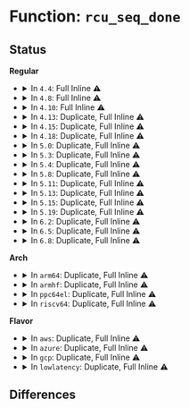# Function: <code>rcu_seq_done</code>

## Status
<b>Regular</b>
<ul>
<li>
<details>
<summary>In <code>4.4</code>: Full Inline ⚠️</summary>

**Collision:** Unique Static

**Inline:** Full

**Transformation:** False

**Instances:**

```
In kernel/rcu/tree.c (ffffffff810e4b19)
Location: kernel/rcu/tree.c:3378
Inline: True
Inline callers:
  - kernel/rcu/tree.c:_rcu_barrier
  - kernel/rcu/tree.c:synchronize_sched_expedited
```
</details>
</li>
<li>
<details>
<summary>In <code>4.8</code>: Full Inline ⚠️</summary>

**Collision:** Unique Static

**Inline:** Full

**Transformation:** False

**Instances:**

```
In kernel/rcu/tree.c (ffffffff810eaf0a)
Location: kernel/rcu/tree.c:3455
Inline: True
Inline callers:
  - kernel/rcu/tree.c:_rcu_barrier
```
</details>
</li>
<li>
<details>
<summary>In <code>4.10</code>: Full Inline ⚠️</summary>

**Collision:** Unique Static

**Inline:** Full

**Transformation:** False

**Instances:**

```
In kernel/rcu/tree.c (ffffffff810f28ba)
Location: kernel/rcu/tree.c:3453
Inline: True
Inline callers:
  - kernel/rcu/tree.c:_rcu_barrier
```
</details>
</li>
<li>
<details>
<summary>In <code>4.13</code>: Duplicate, Full Inline ⚠️</summary>

**Collision:** Static Duplication

**Inline:** Full

**Transformation:** False

**Instances:**

```
In kernel/rcu/srcutree.c (ffffffff810f15c3)
Location: kernel/rcu/rcu.h:131
Inline: True
Inline callers:
  - kernel/rcu/srcutree.c:srcu_barrier
  - kernel/rcu/srcutree.c:__call_srcu
  - kernel/rcu/srcutree.c:__call_srcu
```
```
In kernel/rcu/tree.c (ffffffff810f44f6)
Location: kernel/rcu/rcu.h:131
Inline: True
Inline callers:
  - kernel/rcu/tree.c:_rcu_barrier
```
</details>
</li>
<li>
<details>
<summary>In <code>4.15</code>: Duplicate, Full Inline ⚠️</summary>

**Collision:** Static Duplication

**Inline:** Full

**Transformation:** False

**Instances:**

```
In kernel/rcu/srcutree.c (ffffffff810fb326)
Location: kernel/rcu/rcu.h:131
Inline: True
Inline callers:
  - kernel/rcu/srcutree.c:srcu_barrier
  - kernel/rcu/srcutree.c:__call_srcu
  - kernel/rcu/srcutree.c:__call_srcu
```
```
In kernel/rcu/tree.c (ffffffff810fe3c9)
Location: kernel/rcu/rcu.h:131
Inline: True
Inline callers:
  - kernel/rcu/tree.c:_rcu_barrier
```
</details>
</li>
<li>
<details>
<summary>In <code>4.18</code>: Duplicate, Full Inline ⚠️</summary>

**Collision:** Static Duplication

**Inline:** Full

**Transformation:** False

**Instances:**

```
In kernel/rcu/srcutree.c (ffffffff81103846)
Location: kernel/rcu/rcu.h:114
Inline: True
Inline callers:
  - kernel/rcu/srcutree.c:srcu_barrier
  - kernel/rcu/srcutree.c:__call_srcu
  - kernel/rcu/srcutree.c:__call_srcu
```
```
In kernel/rcu/tree.c (ffffffff811052e9)
Location: kernel/rcu/rcu.h:114
Inline: True
Inline callers:
  - kernel/rcu/tree.c:_rcu_barrier
```
</details>
</li>
<li>
<details>
<summary>In <code>5.0</code>: Duplicate, Full Inline ⚠️</summary>

**Collision:** Static Duplication

**Inline:** Full

**Transformation:** False

**Instances:**

```
In kernel/rcu/srcutree.c (ffffffff8110f161)
Location: kernel/rcu/rcu.h:133
Inline: True
Inline callers:
  - kernel/rcu/srcutree.c:srcu_barrier
  - kernel/rcu/srcutree.c:__call_srcu
  - kernel/rcu/srcutree.c:__call_srcu
```
```
In kernel/rcu/tree.c (ffffffff811131a5)
Location: kernel/rcu/rcu.h:133
Inline: True
Inline callers:
  - kernel/rcu/tree.c:cond_synchronize_rcu
```
</details>
</li>
<li>
<details>
<summary>In <code>5.3</code>: Duplicate, Full Inline ⚠️</summary>

**Collision:** Static Duplication

**Inline:** Full

**Transformation:** False

**Instances:**

```
In kernel/rcu/srcutree.c (ffffffff81118ec2)
Location: kernel/rcu/rcu.h:115
Inline: True
Inline callers:
  - kernel/rcu/srcutree.c:srcu_barrier
  - kernel/rcu/srcutree.c:__call_srcu
  - kernel/rcu/srcutree.c:__call_srcu
```
```
In kernel/rcu/tree.c (ffffffff8111b544)
Location: kernel/rcu/rcu.h:115
Inline: True
Inline callers:
  - kernel/rcu/tree.c:synchronize_rcu_expedited
  - kernel/rcu/tree.c:synchronize_rcu_expedited
  - kernel/rcu/tree.c:synchronize_rcu_expedited
  - kernel/rcu/tree.c:synchronize_rcu_expedited
  - kernel/rcu/tree.c:synchronize_rcu_expedited
  - kernel/rcu/tree.c:synchronize_rcu_expedited
  - kernel/rcu/tree.c:cond_synchronize_rcu
```
</details>
</li>
<li>
<details>
<summary>In <code>5.4</code>: Duplicate, Full Inline ⚠️</summary>

**Collision:** Static Duplication

**Inline:** Full

**Transformation:** False

**Instances:**

```
In kernel/rcu/srcutree.c (ffffffff81125292)
Location: kernel/rcu/rcu.h:115
Inline: True
Inline callers:
  - kernel/rcu/srcutree.c:srcu_barrier
  - kernel/rcu/srcutree.c:__call_srcu
  - kernel/rcu/srcutree.c:__call_srcu
```
```
In kernel/rcu/tree.c (ffffffff811278ef)
Location: kernel/rcu/rcu.h:115
Inline: True
Inline callers:
  - kernel/rcu/tree.c:synchronize_rcu_expedited
  - kernel/rcu/tree.c:synchronize_rcu_expedited
  - kernel/rcu/tree.c:synchronize_rcu_expedited
  - kernel/rcu/tree.c:synchronize_rcu_expedited
  - kernel/rcu/tree.c:synchronize_rcu_expedited
  - kernel/rcu/tree.c:synchronize_rcu_expedited
  - kernel/rcu/tree.c:cond_synchronize_rcu
```
</details>
</li>
<li>
<details>
<summary>In <code>5.8</code>: Duplicate, Full Inline ⚠️</summary>

**Collision:** Static Duplication

**Inline:** Full

**Transformation:** False

**Instances:**

```
In kernel/rcu/srcutree.c (ffffffff81132437)
Location: kernel/rcu/rcu.h:115
Inline: True
Inline callers:
  - kernel/rcu/srcutree.c:srcu_barrier
  - kernel/rcu/srcutree.c:srcu_funnel_gp_start
  - kernel/rcu/srcutree.c:srcu_funnel_gp_start
  - kernel/rcu/srcutree.c:srcu_funnel_exp_start
```
```
In kernel/rcu/tree.c (ffffffff81137aef)
Location: kernel/rcu/rcu.h:115
Inline: True
Inline callers:
  - kernel/rcu/tree.c:synchronize_rcu_expedited
  - kernel/rcu/tree.c:synchronize_rcu_expedited
  - kernel/rcu/tree.c:exp_funnel_lock
  - kernel/rcu/tree.c:exp_funnel_lock
  - kernel/rcu/tree.c:exp_funnel_lock
  - kernel/rcu/tree.c:exp_funnel_lock
  - kernel/rcu/tree.c:cond_synchronize_rcu
```
</details>
</li>
<li>
<details>
<summary>In <code>5.11</code>: Duplicate, Full Inline ⚠️</summary>

**Collision:** Static Duplication

**Inline:** Full

**Transformation:** False

**Instances:**

```
In kernel/rcu/srcutree.c (ffffffff8112dc27)
Location: kernel/rcu/rcu.h:115
Inline: True
Inline callers:
  - kernel/rcu/srcutree.c:srcu_barrier
  - kernel/rcu/srcutree.c:srcu_funnel_gp_start
  - kernel/rcu/srcutree.c:srcu_funnel_gp_start
  - kernel/rcu/srcutree.c:srcu_funnel_exp_start
```
```
In kernel/rcu/tree.c (ffffffff8113312f)
Location: kernel/rcu/rcu.h:115
Inline: True
Inline callers:
  - kernel/rcu/tree.c:synchronize_rcu_expedited
  - kernel/rcu/tree.c:synchronize_rcu_expedited
  - kernel/rcu/tree.c:exp_funnel_lock
  - kernel/rcu/tree.c:exp_funnel_lock
  - kernel/rcu/tree.c:exp_funnel_lock
  - kernel/rcu/tree.c:exp_funnel_lock
  - kernel/rcu/tree.c:cond_synchronize_rcu
```
</details>
</li>
<li>
<details>
<summary>In <code>5.13</code>: Duplicate, Full Inline ⚠️</summary>

**Collision:** Static Duplication

**Inline:** Full

**Transformation:** False

**Instances:**

```
In kernel/rcu/srcutree.c (ffffffff8112e177)
Location: kernel/rcu/rcu.h:115
Inline: True
Inline callers:
  - kernel/rcu/srcutree.c:srcu_barrier
  - kernel/rcu/srcutree.c:poll_state_synchronize_srcu
  - kernel/rcu/srcutree.c:srcu_funnel_gp_start
  - kernel/rcu/srcutree.c:srcu_funnel_gp_start
  - kernel/rcu/srcutree.c:srcu_funnel_exp_start
```
```
In kernel/rcu/tree.c (ffffffff8113319f)
Location: kernel/rcu/rcu.h:115
Inline: True
Inline callers:
  - kernel/rcu/tree.c:synchronize_rcu_expedited
  - kernel/rcu/tree.c:synchronize_rcu_expedited
  - kernel/rcu/tree.c:exp_funnel_lock
  - kernel/rcu/tree.c:exp_funnel_lock
  - kernel/rcu/tree.c:exp_funnel_lock
  - kernel/rcu/tree.c:exp_funnel_lock
  - kernel/rcu/tree.c:cond_synchronize_rcu
```
</details>
</li>
<li>
<details>
<summary>In <code>5.15</code>: Duplicate, Full Inline ⚠️</summary>

**Collision:** Static Duplication

**Inline:** Full

**Transformation:** False

**Instances:**

```
In kernel/rcu/srcutree.c (ffffffff8114f627)
Location: kernel/rcu/rcu.h:115
Inline: True
Inline callers:
  - kernel/rcu/srcutree.c:srcu_barrier
  - kernel/rcu/srcutree.c:poll_state_synchronize_srcu
  - kernel/rcu/srcutree.c:srcu_funnel_gp_start
  - kernel/rcu/srcutree.c:srcu_funnel_gp_start
  - kernel/rcu/srcutree.c:srcu_funnel_exp_start
```
```
In kernel/rcu/tree.c (ffffffff8115543f)
Location: kernel/rcu/rcu.h:115
Inline: True
Inline callers:
  - kernel/rcu/tree.c:synchronize_rcu_expedited
  - kernel/rcu/tree.c:synchronize_rcu_expedited
  - kernel/rcu/tree.c:exp_funnel_lock
  - kernel/rcu/tree.c:exp_funnel_lock
  - kernel/rcu/tree.c:exp_funnel_lock
  - kernel/rcu/tree.c:exp_funnel_lock
  - kernel/rcu/tree.c:cond_synchronize_rcu
```
</details>
</li>
<li>
<details>
<summary>In <code>5.19</code>: Duplicate, Full Inline ⚠️</summary>

**Collision:** Static Duplication

**Inline:** Full

**Transformation:** False

**Instances:**

```
In kernel/rcu/update.c (ffffffff81173171)
Location: kernel/rcu/rcu.h:117
Inline: True
Inline callers:
  - kernel/rcu/update.c:rcu_barrier_tasks_generic
```
```
In kernel/rcu/srcutree.c (ffffffff81177162)
Location: kernel/rcu/rcu.h:117
Inline: True
Inline callers:
  - kernel/rcu/srcutree.c:srcu_barrier
  - kernel/rcu/srcutree.c:poll_state_synchronize_srcu
  - kernel/rcu/srcutree.c:srcu_funnel_gp_start
  - kernel/rcu/srcutree.c:srcu_funnel_gp_start
  - kernel/rcu/srcutree.c:srcu_funnel_exp_start
```
```
In kernel/rcu/tree.c (ffffffff8117ef10)
Location: kernel/rcu/rcu.h:117
Inline: True
Inline callers:
  - kernel/rcu/tree.c:synchronize_rcu_expedited
  - kernel/rcu/tree.c:synchronize_rcu_expedited
  - kernel/rcu/tree.c:exp_funnel_lock
  - kernel/rcu/tree.c:exp_funnel_lock
  - kernel/rcu/tree.c:exp_funnel_lock
  - kernel/rcu/tree.c:exp_funnel_lock
```
</details>
</li>
<li>
<details>
<summary>In <code>6.2</code>: Duplicate, Full Inline ⚠️</summary>

**Collision:** Static Duplication

**Inline:** Full

**Transformation:** False

**Instances:**

```
In kernel/rcu/update.c (ffffffff811aadf1)
Location: kernel/rcu/rcu.h:116
Inline: True
Inline callers:
  - kernel/rcu/update.c:rcu_barrier_tasks_generic
```
```
In kernel/rcu/srcutree.c (ffffffff811ae852)
Location: kernel/rcu/rcu.h:116
Inline: True
Inline callers:
  - kernel/rcu/srcutree.c:srcu_barrier
  - kernel/rcu/srcutree.c:poll_state_synchronize_srcu
  - kernel/rcu/srcutree.c:srcu_funnel_gp_start
  - kernel/rcu/srcutree.c:srcu_funnel_gp_start
  - kernel/rcu/srcutree.c:srcu_funnel_exp_start
```
```
In kernel/rcu/tree.c (ffffffff811b61e4)
Location: kernel/rcu/rcu.h:116
Inline: True
Inline callers:
  - kernel/rcu/tree.c:synchronize_rcu_expedited
  - kernel/rcu/tree.c:synchronize_rcu_expedited
  - kernel/rcu/tree.c:exp_funnel_lock
  - kernel/rcu/tree.c:exp_funnel_lock
  - kernel/rcu/tree.c:exp_funnel_lock
  - kernel/rcu/tree.c:exp_funnel_lock
```
</details>
</li>
<li>
<details>
<summary>In <code>6.5</code>: Duplicate, Full Inline ⚠️</summary>

**Collision:** Static Duplication

**Inline:** Full

**Transformation:** False

**Instances:**

```
In kernel/rcu/update.c (ffffffff811bcd21)
Location: kernel/rcu/rcu.h:153
Inline: True
Inline callers:
  - kernel/rcu/update.c:rcu_barrier_tasks_generic
```
```
In kernel/rcu/srcutree.c (ffffffff811c0847)
Location: kernel/rcu/rcu.h:153
Inline: True
Inline callers:
  - kernel/rcu/srcutree.c:srcu_barrier
  - kernel/rcu/srcutree.c:poll_state_synchronize_srcu
  - kernel/rcu/srcutree.c:srcu_funnel_gp_start
  - kernel/rcu/srcutree.c:srcu_funnel_gp_start
  - kernel/rcu/srcutree.c:srcu_funnel_exp_start
```
```
In kernel/rcu/tree.c (ffffffff811c8b0d)
Location: kernel/rcu/rcu.h:153
Inline: True
Inline callers:
  - kernel/rcu/tree.c:synchronize_rcu_expedited
  - kernel/rcu/tree.c:synchronize_rcu_expedited
  - kernel/rcu/tree.c:exp_funnel_lock
  - kernel/rcu/tree.c:exp_funnel_lock
  - kernel/rcu/tree.c:exp_funnel_lock
  - kernel/rcu/tree.c:exp_funnel_lock
```
</details>
</li>
<li>
<details>
<summary>In <code>6.8</code>: Duplicate, Full Inline ⚠️</summary>

**Collision:** Static Duplication

**Inline:** Full

**Transformation:** False

**Instances:**

```
In kernel/rcu/update.c (ffffffff811cd141)
Location: kernel/rcu/rcu.h:154
Inline: True
Inline callers:
  - kernel/rcu/update.c:rcu_barrier_tasks_generic
```
```
In kernel/rcu/srcutree.c (ffffffff811d0d27)
Location: kernel/rcu/rcu.h:154
Inline: True
Inline callers:
  - kernel/rcu/srcutree.c:srcu_barrier
  - kernel/rcu/srcutree.c:poll_state_synchronize_srcu
  - kernel/rcu/srcutree.c:srcu_funnel_gp_start
  - kernel/rcu/srcutree.c:srcu_funnel_gp_start
  - kernel/rcu/srcutree.c:srcu_funnel_exp_start
```
```
In kernel/rcu/tree.c (ffffffff811de52b)
Location: kernel/rcu/rcu.h:154
Inline: True
Inline callers:
  - kernel/rcu/tree.c:nocb_cb_wait
  - kernel/rcu/tree.c:nocb_gp_wait
  - kernel/rcu/tree.c:nocb_gp_wait
  - kernel/rcu/tree.c:nocb_gp_wait
  - kernel/rcu/tree.c:__call_rcu_nocb_wake
  - kernel/rcu/tree.c:rcu_nocb_try_bypass
  - kernel/rcu/tree.c:synchronize_rcu_expedited
  - kernel/rcu/tree.c:synchronize_rcu_expedited
  - kernel/rcu/tree.c:exp_funnel_lock
  - kernel/rcu/tree.c:exp_funnel_lock
  - kernel/rcu/tree.c:exp_funnel_lock
  - kernel/rcu/tree.c:exp_funnel_lock
  - kernel/rcu/tree.c:param_set_do_rcu_barrier
```
</details>
</li>
</ul>
<b>Arch</b>
<ul>
<li>
<details>
<summary>In <code>arm64</code>: Duplicate, Full Inline ⚠️</summary>

**Collision:** Static Duplication

**Inline:** Full

**Transformation:** False

**Instances:**

```
In kernel/rcu/srcutree.c (ffff80001018a4fc)
Location: kernel/rcu/rcu.h:115
Inline: True
Inline callers:
  - kernel/rcu/srcutree.c:srcu_barrier
  - kernel/rcu/srcutree.c:__call_srcu
  - kernel/rcu/srcutree.c:__call_srcu
```
```
In kernel/rcu/tree.c (ffff80001018fe1c)
Location: kernel/rcu/rcu.h:115
Inline: True
Inline callers:
  - kernel/rcu/tree.c:synchronize_rcu_expedited
  - kernel/rcu/tree.c:synchronize_rcu_expedited
  - kernel/rcu/tree.c:synchronize_rcu_expedited
  - kernel/rcu/tree.c:synchronize_rcu_expedited
  - kernel/rcu/tree.c:synchronize_rcu_expedited
  - kernel/rcu/tree.c:synchronize_rcu_expedited
  - kernel/rcu/tree.c:cond_synchronize_rcu
```
</details>
</li>
<li>
<details>
<summary>In <code>armhf</code>: Duplicate, Full Inline ⚠️</summary>

**Collision:** Static Duplication

**Inline:** Full

**Transformation:** False

**Instances:**

```
In kernel/rcu/srcutree.c (c03d8bd4)
Location: kernel/rcu/rcu.h:115
Inline: True
Inline callers:
  - kernel/rcu/srcutree.c:srcu_barrier
  - kernel/rcu/srcutree.c:__call_srcu
  - kernel/rcu/srcutree.c:__call_srcu
```
```
In kernel/rcu/tree.c (c03dbd88)
Location: kernel/rcu/rcu.h:115
Inline: True
Inline callers:
  - kernel/rcu/tree.c:synchronize_rcu_expedited
  - kernel/rcu/tree.c:synchronize_rcu_expedited
  - kernel/rcu/tree.c:synchronize_rcu_expedited
  - kernel/rcu/tree.c:synchronize_rcu_expedited
  - kernel/rcu/tree.c:synchronize_rcu_expedited
  - kernel/rcu/tree.c:synchronize_rcu_expedited
  - kernel/rcu/tree.c:cond_synchronize_rcu
```
</details>
</li>
<li>
<details>
<summary>In <code>ppc64el</code>: Duplicate, Full Inline ⚠️</summary>

**Collision:** Static Duplication

**Inline:** Full

**Transformation:** False

**Instances:**

```
In kernel/rcu/srcutree.c (c0000000001e5400)
Location: kernel/rcu/rcu.h:115
Inline: True
Inline callers:
  - kernel/rcu/srcutree.c:srcu_barrier
  - kernel/rcu/srcutree.c:__call_srcu
  - kernel/rcu/srcutree.c:__call_srcu
```
```
In kernel/rcu/tree.c (c0000000001e8f50)
Location: kernel/rcu/rcu.h:115
Inline: True
Inline callers:
  - kernel/rcu/tree.c:synchronize_rcu_expedited
  - kernel/rcu/tree.c:synchronize_rcu_expedited
  - kernel/rcu/tree.c:synchronize_rcu_expedited
  - kernel/rcu/tree.c:synchronize_rcu_expedited
  - kernel/rcu/tree.c:synchronize_rcu_expedited
  - kernel/rcu/tree.c:synchronize_rcu_expedited
  - kernel/rcu/tree.c:cond_synchronize_rcu
```
</details>
</li>
<li>
<details>
<summary>In <code>riscv64</code>: Duplicate, Full Inline ⚠️</summary>

**Collision:** Static Duplication

**Inline:** Full

**Transformation:** False

**Instances:**

```
In kernel/rcu/srcutree.c (ffffffe00011f28a)
Location: kernel/rcu/rcu.h:115
Inline: True
Inline callers:
  - kernel/rcu/srcutree.c:srcu_barrier
  - kernel/rcu/srcutree.c:__call_srcu
  - kernel/rcu/srcutree.c:__call_srcu
```
```
In kernel/rcu/tree.c (ffffffe00012247a)
Location: kernel/rcu/rcu.h:115
Inline: True
Inline callers:
  - kernel/rcu/tree.c:synchronize_rcu_expedited
  - kernel/rcu/tree.c:synchronize_rcu_expedited
  - kernel/rcu/tree.c:synchronize_rcu_expedited
  - kernel/rcu/tree.c:synchronize_rcu_expedited
  - kernel/rcu/tree.c:synchronize_rcu_expedited
  - kernel/rcu/tree.c:synchronize_rcu_expedited
  - kernel/rcu/tree.c:cond_synchronize_rcu
```
</details>
</li>
</ul>
<b>Flavor</b>
<ul>
<li>
<details>
<summary>In <code>aws</code>: Duplicate, Full Inline ⚠️</summary>

**Collision:** Static Duplication

**Inline:** Full

**Transformation:** False

**Instances:**

```
In kernel/rcu/srcutree.c (ffffffff8111d872)
Location: kernel/rcu/rcu.h:115
Inline: True
Inline callers:
  - kernel/rcu/srcutree.c:srcu_barrier
  - kernel/rcu/srcutree.c:__call_srcu
  - kernel/rcu/srcutree.c:__call_srcu
```
```
In kernel/rcu/tree.c (ffffffff8111fecf)
Location: kernel/rcu/rcu.h:115
Inline: True
Inline callers:
  - kernel/rcu/tree.c:synchronize_rcu_expedited
  - kernel/rcu/tree.c:synchronize_rcu_expedited
  - kernel/rcu/tree.c:synchronize_rcu_expedited
  - kernel/rcu/tree.c:synchronize_rcu_expedited
  - kernel/rcu/tree.c:synchronize_rcu_expedited
  - kernel/rcu/tree.c:synchronize_rcu_expedited
  - kernel/rcu/tree.c:cond_synchronize_rcu
```
</details>
</li>
<li>
<details>
<summary>In <code>azure</code>: Duplicate, Full Inline ⚠️</summary>

**Collision:** Static Duplication

**Inline:** Full

**Transformation:** False

**Instances:**

```
In kernel/rcu/srcutree.c (ffffffff8110e912)
Location: kernel/rcu/rcu.h:115
Inline: True
Inline callers:
  - kernel/rcu/srcutree.c:srcu_barrier
  - kernel/rcu/srcutree.c:__call_srcu
  - kernel/rcu/srcutree.c:__call_srcu
```
```
In kernel/rcu/tree.c (ffffffff81112178)
Location: kernel/rcu/rcu.h:115
Inline: True
Inline callers:
  - kernel/rcu/tree.c:rcu_nocb_cb_kthread
  - kernel/rcu/tree.c:nocb_gp_wait
  - kernel/rcu/tree.c:nocb_gp_wait
  - kernel/rcu/tree.c:nocb_gp_wait
  - kernel/rcu/tree.c:synchronize_rcu_expedited
  - kernel/rcu/tree.c:synchronize_rcu_expedited
  - kernel/rcu/tree.c:synchronize_rcu_expedited
  - kernel/rcu/tree.c:synchronize_rcu_expedited
  - kernel/rcu/tree.c:synchronize_rcu_expedited
  - kernel/rcu/tree.c:synchronize_rcu_expedited
  - kernel/rcu/tree.c:cond_synchronize_rcu
  - kernel/rcu/tree.c:__call_rcu
```
</details>
</li>
<li>
<details>
<summary>In <code>gcp</code>: Duplicate, Full Inline ⚠️</summary>

**Collision:** Static Duplication

**Inline:** Full

**Transformation:** False

**Instances:**

```
In kernel/rcu/srcutree.c (ffffffff8111b762)
Location: kernel/rcu/rcu.h:115
Inline: True
Inline callers:
  - kernel/rcu/srcutree.c:srcu_barrier
  - kernel/rcu/srcutree.c:__call_srcu
  - kernel/rcu/srcutree.c:__call_srcu
```
```
In kernel/rcu/tree.c (ffffffff8111ddbf)
Location: kernel/rcu/rcu.h:115
Inline: True
Inline callers:
  - kernel/rcu/tree.c:synchronize_rcu_expedited
  - kernel/rcu/tree.c:synchronize_rcu_expedited
  - kernel/rcu/tree.c:synchronize_rcu_expedited
  - kernel/rcu/tree.c:synchronize_rcu_expedited
  - kernel/rcu/tree.c:synchronize_rcu_expedited
  - kernel/rcu/tree.c:synchronize_rcu_expedited
  - kernel/rcu/tree.c:cond_synchronize_rcu
```
</details>
</li>
<li>
<details>
<summary>In <code>lowlatency</code>: Duplicate, Full Inline ⚠️</summary>

**Collision:** Static Duplication

**Inline:** Full

**Transformation:** False

**Instances:**

```
In kernel/rcu/srcutree.c (ffffffff811269c2)
Location: kernel/rcu/rcu.h:115
Inline: True
Inline callers:
  - kernel/rcu/srcutree.c:srcu_barrier
  - kernel/rcu/srcutree.c:__call_srcu
  - kernel/rcu/srcutree.c:__call_srcu
```
```
In kernel/rcu/tree.c (ffffffff81128d1e)
Location: kernel/rcu/rcu.h:115
Inline: True
Inline callers:
  - kernel/rcu/tree.c:synchronize_rcu_expedited
  - kernel/rcu/tree.c:synchronize_rcu_expedited
  - kernel/rcu/tree.c:synchronize_rcu_expedited
  - kernel/rcu/tree.c:synchronize_rcu_expedited
  - kernel/rcu/tree.c:synchronize_rcu_expedited
  - kernel/rcu/tree.c:synchronize_rcu_expedited
  - kernel/rcu/tree.c:cond_synchronize_rcu
```
</details>
</li>
</ul>

## Differences
